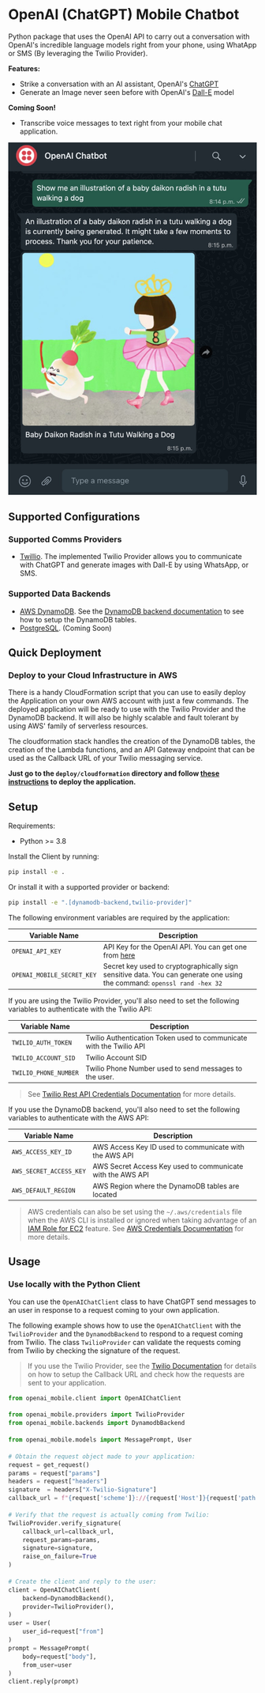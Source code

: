 # OpenAI (ChatGPT) Mobile Chatbot

Python package that uses the OpenAI API to carry out a conversation with OpenAI's incredible language models right from your phone, using WhatApp or SMS (By leveraging the Twilio Provider).

**Features:**

- Strike a conversation with an AI assistant, OpenAI's [ChatGPT](https://openai.com/blog/chatgpt)
- Generate an Image never seen before with OpenAI's [Dall-E](https://openai.com/blog/dall-e/) model

**Coming Soon!**

- Transcribe voice messages to text right from your mobile chat application.

![Image of ChatGPT Mobile Chatbot](docs/images/whatsapp-img-example.jpeg?raw=true "ChatGPT Mobile Chatbot")

## Supported Configurations

### Supported Comms Providers

- [Twillio](https://www.twilio.com/).
    The implemented Twilio Provider allows you to communicate with ChatGPT and generate images with Dall-E by using WhatsApp, or SMS.

### Supported Data Backends

- [AWS DynamoDB](https://aws.amazon.com/dynamodb/).
    See the [DynamoDB backend documentation](openai_mobile/backends/dynamodb/backend.py) to see
    how to setup the DynamoDB tables.
- [PostgreSQL](https://www.postgresql.org/). (Coming Soon)

## Quick Deployment

### Deploy to your Cloud Infrastructure in AWS

There is a handy CloudFormation script that you can use to easily deploy the Application on your own AWS account
with just a few commands. The deployed application will be ready to use with the Twilio Provider and the DynamoDB backend.
It will also be highly scalable and fault tolerant by using AWS' family of serverless resources.

The cloudformation stack handles the creation of the DynamoDB tables,
the creation of the Lambda functions, and an API Gateway endpoint
that can be used as the Callback URL of your Twilio messaging service.

**Just go to the `deploy/cloudformation` directory and follow [these instructions](deploy/cloudformation/README.md) to deploy the application.**

## Setup

Requirements:

- Python >= 3.8

Install the Client by running:

```sh
pip install -e .
```

Or install it with a supported provider or backend:

```sh
pip install -e ".[dynamodb-backend,twilio-provider]"
```

The following environment variables are required by the application:

Variable Name | Description
--- | ---
`OPENAI_API_KEY` | API Key for the OpenAI API. You can get one from [here](https://platform.openai.com/docs/api-reference/authentication)
`OPENAI_MOBILE_SECRET_KEY` | Secret key used to cryptographically sign sensitive data. You can generate one using the command: `openssl rand -hex 32`

If you are using the Twilio Provider, you'll also need to set the following variables to authenticate with the Twilio API:

Variable Name | Description
--- | ---
`TWILIO_AUTH_TOKEN` | Twilio Authentication Token used to communicate with the Twilio API
`TWILIO_ACCOUNT_SID` | Twilio Account SID
`TWILIO_PHONE_NUMBER` | Twilio Phone Number used to send messages to the user.

> See [Twilio Rest API Credentials Documentation](https://www.twilio.com/docs/iam/credentials/api) for more details.

If you use the DynamoDB backend, you'll also need to set the following variables to authenticate with the AWS API:

Variable Name | Description
--- | ---
`AWS_ACCESS_KEY_ID` | AWS Access Key ID used to communicate with the AWS API
`AWS_SECRET_ACCESS_KEY` | AWS Secret Access Key used to communicate with the AWS API
`AWS_DEFAULT_REGION` | AWS Region where the DynamoDB tables are located

> AWS credentials can also be set using the `~/.aws/credentials` file when the AWS CLI is installed or ignored when taking advantage of an [IAM Role for EC2](https://docs.aws.amazon.com/AWSEC2/latest/UserGuide/iam-roles-for-amazon-ec2.html) feature.
> See [AWS Credentials Documentation](https://docs.aws.amazon.com/general/latest/gr/aws-security-credentials.html) for more details.

## Usage

### Use locally with the Python Client

You can use the `OpenAIChatClient` class to have ChatGPT send messages to an user in response to a request coming
to your own application.

The following example shows how to use the `OpenAIChatClient` with the `TwilioProvider` and the `DynamodbBackend` to
respond to a request coming from Twilio. The class `TwilioProvider` can validate the requests coming from Twilio by checking the signature of the request.

> If you use the Twilio Provider, see the [Twilio Documentation](https://www.twilio.com/docs/messaging/twiml#twilios-request-to-your-application)
> for details on how to setup the Callback URL and check how the requests are sent to your application.

```python
from openai_mobile.client import OpenAIChatClient

from openai_mobile.providers import TwilioProvider
from openai_mobile.backends import DynamodbBackend

from openai_mobile.models import MessagePrompt, User

# Obtain the request object made to your application:
request = get_request()
params = request["params"]
headers = request["headers"]
signature  = headers["X-Twilio-Signature"]
callback_url = f"{request['scheme']}://{request['Host']}{request['path']}"

# Verify that the request is actually coming from Twilio:
TwilioProvider.verify_signature(
    callback_url=callback_url,
    request_params=params,
    signature=signature,
    raise_on_failure=True
)

# Create the client and reply to the user:
client = OpenAIChatClient(
    backend=DynamodbBackend(),
    provider=TwilioProvider(),
)
user = User(
    user_id=request["from"]
)
prompt = MessagePrompt(
    body=request["body"],
    from_user=user
)
client.reply(prompt)
```
